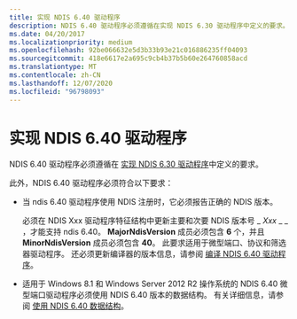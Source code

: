 ```yaml
---
title: 实现 NDIS 6.40 驱动程序
description: NDIS 6.40 驱动程序必须遵循在实现 NDIS 6.30 驱动程序中定义的要求。
ms.date: 04/20/2017
ms.localizationpriority: medium
ms.openlocfilehash: 92be066632e5d3b33b93e21c016886235ff04093
ms.sourcegitcommit: 418e6617e2a695c9cb4b37b5b60e264760858acd
ms.translationtype: MT
ms.contentlocale: zh-CN
ms.lasthandoff: 12/07/2020
ms.locfileid: "96798093"
---
```

# <a name="implementing-an-ndis-640-driver"></a>实现 NDIS 6.40 驱动程序


NDIS 6.40 驱动程序必须遵循在 [实现 NDIS 6.30 驱动程序](implementing-an-ndis-6-30-driver.md)中定义的要求。

此外，NDIS 6.40 驱动程序必须符合以下要求：

-   当 ndis 6.40 驱动程序使用 NDIS 注册时，它必须报告正确的 NDIS 版本。

    必须在 NDIS Xxx 驱动程序特征结构中更新主要和次要 NDIS 版本号 \_ *Xxx* \_ \_ ，才能支持 ndis 6.40。 **MajorNdisVersion** 成员必须包含 **6** 个，并且 **MinorNdisVersion** 成员必须包含 **40**。 此要求适用于微型端口、协议和筛选器驱动程序。 还必须更新编译器的版本信息，请参阅 [编译 NDIS 6.40 驱动程序](compiling-an-ndis-6-40-driver.md)。

-   适用于 Windows 8.1 和 Windows Server 2012 R2 操作系统的 NDIS 6.40 微型端口驱动程序必须使用 NDIS 6.40 版本的数据结构。 有关详细信息，请参阅 [使用 NDIS 6.40 数据结构](using-ndis-6-40-data-structures.md)。

 

 





